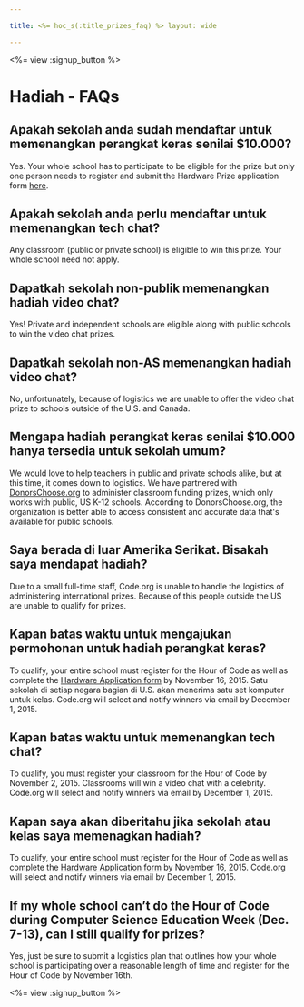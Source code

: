 ```yaml
---

title: <%= hoc_s(:title_prizes_faq) %> layout: wide

---
```


<%= view :signup_button %>

# Hadiah - FAQs

## Apakah sekolah anda sudah mendaftar untuk memenangkan perangkat keras senilai $10.000?

Yes. Your whole school has to participate to be eligible for the prize but only one person needs to register and submit the Hardware Prize application form [here](<%= resolve_url('/prizes') %>).

## Apakah sekolah anda perlu mendaftar untuk memenangkan tech chat?

Any classroom (public or private school) is eligible to win this prize. Your whole school need not apply.

## Dapatkah sekolah non-publik memenangkan hadiah video chat?

Yes! Private and independent schools are eligible along with public schools to win the video chat prizes.

## Dapatkah sekolah non-AS memenangkan hadiah video chat?

No, unfortunately, because of logistics we are unable to offer the video chat prize to schools outside of the U.S. and Canada.

## Mengapa hadiah perangkat keras senilai $10.000 hanya tersedia untuk sekolah umum?

We would love to help teachers in public and private schools alike, but at this time, it comes down to logistics. We have partnered with [DonorsChoose.org](http://donorschoose.org) to administer classroom funding prizes, which only works with public, US K-12 schools. According to DonorsChoose.org, the organization is better able to access consistent and accurate data that's available for public schools.

## Saya berada di luar Amerika Serikat. Bisakah saya mendapat hadiah?

Due to a small full-time staff, Code.org is unable to handle the logistics of administering international prizes. Because of this people outside the US are unable to qualify for prizes.

## Kapan batas waktu untuk mengajukan permohonan untuk hadiah perangkat keras?

To qualify, your entire school must register for the Hour of Code as well as complete the [Hardware Application form](<%= resolve_url('/prizes') %>) by November 16, 2015. Satu sekolah di setiap negara bagian di U.S. akan menerima satu set komputer untuk kelas. Code.org will select and notify winners via email by December 1, 2015.

## Kapan batas waktu untuk memenangkan tech chat?

To qualify, you must register your classroom for the Hour of Code by November 2, 2015. Classrooms will win a video chat with a celebrity. Code.org will select and notify winners via email by December 1, 2015.

## Kapan saya akan diberitahu jika sekolah atau kelas saya memenagkan hadiah?

To qualify, your entire school must register for the Hour of Code as well as complete the [Hardware Application form](<%= resolve_url('/prizes') %>) by November 16, 2015. Code.org will select and notify winners via email by December 1, 2015.

## If my whole school can’t do the Hour of Code during Computer Science Education Week (Dec. 7-13), can I still qualify for prizes?

Yes, just be sure to submit a logistics plan that outlines how your whole school is participating over a reasonable length of time and register for the Hour of Code by November 16th.

<%= view :signup_button %>